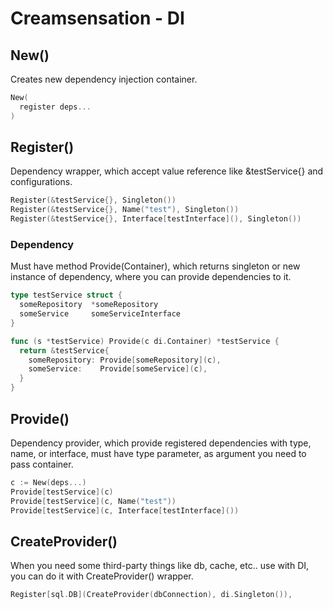 # Creamsensation - DI
## New()
Creates new dependency injection container.
```go
New(
  register deps...
)
```
## Register()
Dependency wrapper, which accept value reference like &testService{} and configurations.
```go
Register(&testService{}, Singleton())
Register(&testService{}, Name("test"), Singleton())
Register(&testService{}, Interface[testInterface](), Singleton())
```
### Dependency
Must have method Provide(Container), which returns singleton or new instance of dependency, where you can provide dependencies to it. <br>
```go
type testService struct {
  someRepository  *someRepository
  someService     someServiceInterface
}

func (s *testService) Provide(c di.Container) *testService {
  return &testService{
    someRepository: Provide[someRepository](c),
    someService:    Provide[someService](c),
  }
}
```
## Provide()
Dependency provider, which provide registered dependencies with type, name, or interface, must have type parameter, as argument you need to pass container.
```go
c := New(deps...)
Provide[testService](c)
Provide[testService](c, Name("test"))
Provide[testService](c, Interface[testInterface]())
```
## CreateProvider()
When you need some third-party things like db, cache, etc.. use with DI, you can do it with CreateProvider() wrapper.
```go
Register[sql.DB](CreateProvider(dbConnection), di.Singleton()),
```